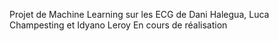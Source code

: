 Projet de Machine Learning sur les ECG de Dani Halegua, Luca Champesting et Idyano Leroy
En cours de réalisation
